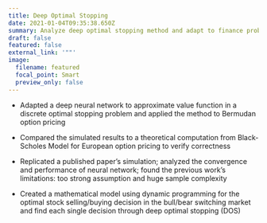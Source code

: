 ```yaml
---
title: Deep Optimal Stopping
date: 2021-01-04T09:35:38.650Z
summary: Analyze deep optimal stopping method and adapt to finance problem
draft: false
featured: false
external_link: '""'
image:
  filename: featured
  focal_point: Smart
  preview_only: false
---
```

  * Adapted a deep neural network to approximate value function in a
  discrete optimal stopping problem and applied the method to Bermudan option
  pricing

  * Compared the simulated results to a theoretical computation from
  Black-Scholes Model for European option pricing to verify correctness

  * Replicated a published paper’s simulation; analyzed the convergence and
  performance of neural network; found the previous work’s limitations: too
  strong assumption and huge sample complexity

  * Created a mathematical model using dynamic programming for the optimal
  stock selling/buying decision in the bull/bear switching market and find each
  single decision through deep optimal stopping (DOS)
